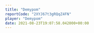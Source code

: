 ```yaml
---
title: "Demypom"
reportCode: "2XYJ67t3gRQqZ4FN"
player: "Demypom"
date: 2021-08-23T19:07:58.042000+00:00
---
```

